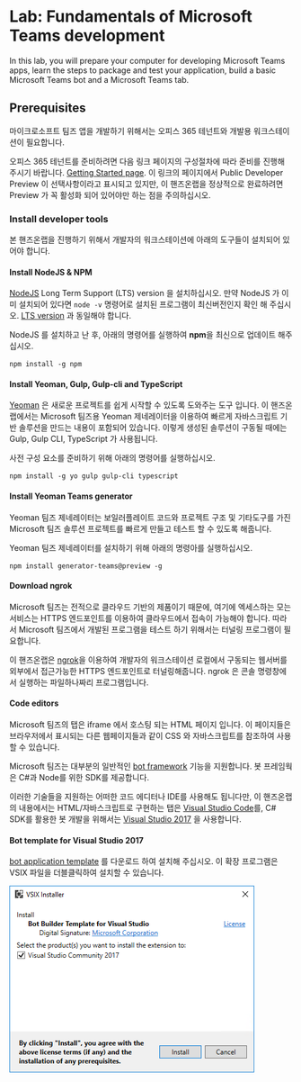 # Lab: Fundamentals of Microsoft Teams development

In this lab, you will prepare your computer for developing Microsoft Teams apps, learn the steps to package and test your application, build a basic Microsoft Teams bot and a Microsoft Teams tab.

## Prerequisites

마이크로소프트 팀즈 앱을 개발하기 위해서는 오피스 365 테넌트와 개발용 워크스테이션이 필요합니다.

오피스 365 테넌트를 준비하려면 다음 링크 페이지의 구성절차에 따라 준비를 진행해 주시기 바랍니다. [Getting Started page](https://msdn.microsoft.com/en-us/microsoft-teams/setup). 이 링크의 페이지에서 Public Developer Preview 이 선택사항이라고 표시되고 있지만, 이 핸즈온랩을 정상적으로 완료하려면 Preview 가 꼭 활성화 되어 있어야만 하는 점을 주의하십시오.

### Install developer tools

본 핸즈온랩을 진행하기 위해서 개발자의 워크스테이션에 아래의 도구들이 설치되어 있어야 합니다.

#### Install NodeJS & NPM

[NodeJS](https://nodejs.org/) Long Term Support (LTS) version 을 설치하십시오. 만약 NodeJS 가 이미 설치되어 있다면 `node -v` 명령어로 설치된 프로그램이 최신버전인지 확인 해 주십시오. [LTS version](https://nodejs.org/en/download/) 과 동일해야 합니다. 

NodeJS 를 설치하고 난 후, 아래의 명령어를 실행하여 **npm**을 최신으로 업데이트 해주십시오.

````shell
npm install -g npm
````

#### Install Yeoman, Gulp, Gulp-cli and TypeScript

[Yeoman](http://yeoman.io/) 은 새로운 프로젝트를 쉽게 시작할 수 있도록 도와주는 도구 입니다. 이 핸즈온 랩에서는 Microsoft 팀즈용 Yeoman 제네레이터을 이용하여 빠르게 자바스크립트 기반 솔루션을 만드는 내용이 포함되어 있습니다. 이렇게 생성된 솔루션이 구동될 때에는 Gulp, Gulp CLI, TypeScript 가 사용됩니다.

사전 구성 요소를 준비하기 위해 아래의 명령어를 실행하십시오.

````shell
npm install -g yo gulp gulp-cli typescript
````

#### Install Yeoman Teams generator

Yeoman 팀즈 제네레이터는 보일러플레이트 코드와 프로젝트 구조 및 기타도구를 가진 Microsoft 팀즈 솔루션 프로젝트를 빠르게 만들고 테스트 할 수 있도록 해줍니다.

Yeoman 팀즈 제네레이터를 설치하기 위해 아래의 명령아를 실행하십시오.

````shell
npm install generator-teams@preview -g
````

#### Download ngrok

Microsoft 팀즈는 전적으로 클라우드 기반의 제품이기 때문에, 여기에 엑세스하는 모는 서비스는 HTTPS 엔드포인트를 이용하여 클라우드에서 접속이 가능해야 합니다. 따라서 Microsoft 팀즈에서 개발된 프로그램을 테스트 하기 위해서는 터널링 프로그램이 필요합니다.

이 핸즈온랩은 [ngrok](https://ngrok.com)을 이용하여 개발자의 워크스테이션 로컬에서 구동되는 웹서버를 외부에서 접근가능한 HTTPS 엔드포인트로 터널링해줍니다. ngrok 은 콘솔 명령창에서 실행하는 파일하나짜리 프로그램입니다.

#### Code editors

Microsoft 팀즈의 탭은 iframe 에서 호스팅 되는 HTML 페이지 입니다. 이 페이지들은 브라우저에서 표시되는 다른 웹페이지들과 같이 CSS 와 자바스크립트를 참조하여 사용할 수 있습니다.

Microsoft 팀즈는 대부분의 일반적인 [bot framework](https://dev.botframework.com/) 기능을 지원합니다. 봇 프레임웍은 C#과 Node를 위한 SDK를 제공합니다.

이러한 기술들을 지원하는 어떠한 코드 에디터나 IDE를 사용해도 됩니다만, 이 핸즈온랩의 내용에서는 HTML/자바스크립트로 구현하는 탭은 [Visual Studio Code](https://code.visualstudio.com/)를, C# SDK를 활용한 봇 개발을 위해서는 [Visual Studio 2017](https://www.visualstudio.com/) 을 사용합니다.


#### Bot template for Visual Studio 2017

[bot application template](https://marketplace.visualstudio.com/items?itemName=BotBuilder.BotBuilderV3) 를 다운로드 하여 설치해 주십시오. 이 확장 프로그램은 VSIX 파일을 더블클릭하여 설치할 수 있습니다.


   ![Screenshot of templates directory highlighting bot application.](Images/BotTemplate.png)

